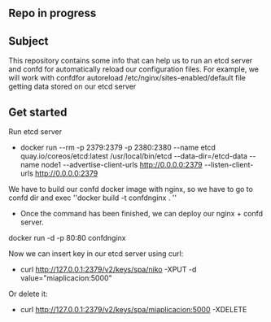 ## Repo in progress

## Subject
This repository contains some info that can help us to run an etcd server and confd for automatically reload our configuration files. For example, we will work with confdfor autoreload /etc/nginx/sites-enabled/default file getting data stored on our etcd server

## Get started

 Run etcd server
*  docker run  --rm -p 2379:2379   -p 2380:2380 --name etcd quay.io/coreos/etcd:latest   /usr/local/bin/etcd   --data-dir=/etcd-data --name node1 --advertise-client-urls http://0.0.0.0:2379 --listen-client-urls http://0.0.0.0:2379

 We have to build our confd docker image with nginx, so we have to go to confd dir and exec ''docker build -t confdnginx . ''
*  Once the command has been finished, we can deploy our nginx + confd server.

docker run -d -p 80:80 confdnginx 

 Now we can insert key in our etcd server using curl:
*  curl http://127.0.0.1:2379/v2/keys/spa/niko -XPUT -d value="miaplicacion:5000"

 Or delete it:

*  curl http://127.0.0.1:2379/v2/keys/spa/miaplicacion:5000 -XDELETE

